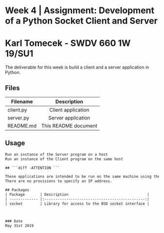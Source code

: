 # Week 4 | Assignment: Development of a Python Socket Client and Server
# Karl Tomecek - SWDV 660 1W 19/SU1

The deliverable for this week is build a client and a server application in Python.

## Files


| Filename      | Description                       |
| ------------- |:---------------------------------:|
| client.py     | Client application                |
| server.py     | Server application                |
| README.md     | This README document              |

## Usage

```python
Run an instance of the Server program on a host
Run an instance of the Client program on the same host

```
```diff
## ```diff -ATTENTION ```

These applications are intended to be run on the same machine using the local loopback address.
There are no provisions to specify an IP address.

## Packages
| Package       | Description                                    |
| ------------- |:----------------------------------------------:|
| socket        | Library for access to the BSD socket interface |



### Date
May 31st 2019
